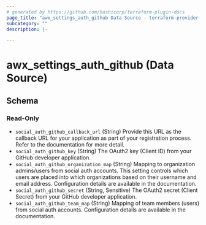 ```yaml
---
# generated by https://github.com/hashicorp/terraform-plugin-docs
page_title: "awx_settings_auth_github Data Source - terraform-provider-awx"
subcategory: ""
description: |-
  
---
```


# awx_settings_auth_github (Data Source)





<!-- schema generated by tfplugindocs -->
## Schema

### Read-Only

- `social_auth_github_callback_url` (String) Provide this URL as the callback URL for your application as part of your registration process. Refer to the documentation for more detail.
- `social_auth_github_key` (String) The OAuth2 key (Client ID) from your GitHub developer application.
- `social_auth_github_organization_map` (String) Mapping to organization admins/users from social auth accounts. This setting
controls which users are placed into which organizations based on their
username and email address. Configuration details are available in the
documentation.
- `social_auth_github_secret` (String, Sensitive) The OAuth2 secret (Client Secret) from your GitHub developer application.
- `social_auth_github_team_map` (String) Mapping of team members (users) from social auth accounts. Configuration
details are available in the documentation.


